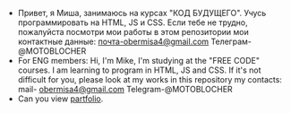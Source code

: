 - Привет, я Миша, занимаюсь на курсах "КОД БУДУЩЕГО". Учусь программировать на HTML, JS и CSS.
Если тебе не трудно, пожалуйста посмотри мои работы в этом репозитории
мои контактные данные: почта-obermisa4@gmail.com  Телеграм-@MOTOBLOCHER
- For ENG members:
Hi, I'm Mike, I'm studying at the "FREE CODE" courses. I am learning to program in HTML, JS and CSS.
If it's not difficult for you, please look at my works in this repository
  my contacts: mail- obermisa4@gmail.com  Telegram-@MOTOBLOCHER
- Can you view [partfolio](https://github.com/DagosRison/partfolio).
